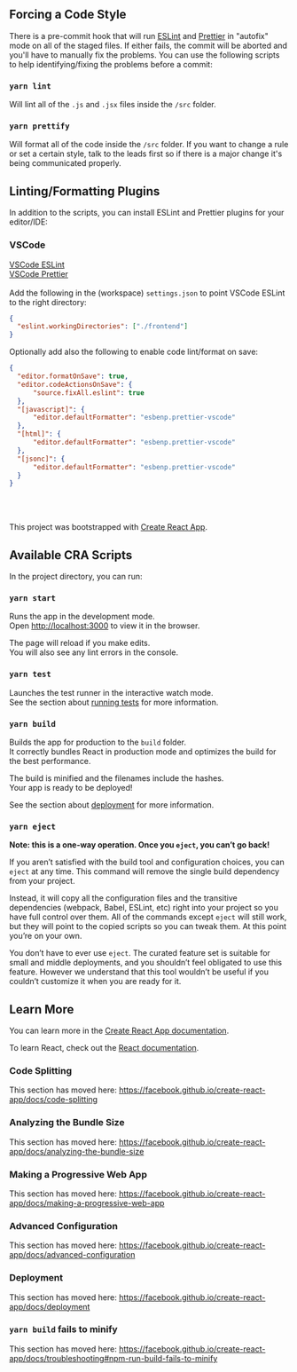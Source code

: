 ## Forcing a Code Style

There is a pre-commit hook that will run [ESLint](https://eslint.org/) and [Prettier](https://prettier.io/) in "autofix"
mode on all of the staged files. If either fails, the commit will be aborted
and you'll have to manually fix the problems. You can use the following scripts
to help identifying/fixing the problems before a commit:

### `yarn lint`

Will lint all of the `.js` and `.jsx` files inside the `/src` folder.

### `yarn prettify`

Will format all of the code inside the `/src` folder. If you want to change a rule or set a certain style, talk to the leads first so if there is a major change it's being communicated properly.

## Linting/Formatting Plugins

In addition to the scripts, you can install ESLint and Prettier plugins for your
editor/IDE:

### VSCode
[VSCode ESLint](https://marketplace.visualstudio.com/items?itemName=dbaeumer.vscode-eslint)<br />
[VSCode Prettier](https://marketplace.visualstudio.com/items?itemName=esbenp.prettier-vscode)<br /><br />
Add the following in the (workspace) `settings.json` to point VSCode ESLint to the right directory:
```json
{
  "eslint.workingDirectories": ["./frontend"]
}
```
Optionally add also the following to enable code lint/format on save:
```json
{
  "editor.formatOnSave": true,
  "editor.codeActionsOnSave": {
      "source.fixAll.eslint": true
  },
  "[javascript]": {
      "editor.defaultFormatter": "esbenp.prettier-vscode"
  },
  "[html]": {
      "editor.defaultFormatter": "esbenp.prettier-vscode"
  },
  "[jsonc]": {
      "editor.defaultFormatter": "esbenp.prettier-vscode"
  }
}
``` 
<br />
<br />


This project was bootstrapped with [Create React App](https://github.com/facebook/create-react-app).

## Available CRA Scripts

In the project directory, you can run:

### `yarn start`

Runs the app in the development mode.<br />
Open [http://localhost:3000](http://localhost:3000) to view it in the browser.

The page will reload if you make edits.<br />
You will also see any lint errors in the console.

### `yarn test`

Launches the test runner in the interactive watch mode.<br />
See the section about [running tests](https://facebook.github.io/create-react-app/docs/running-tests) for more information.

### `yarn build`

Builds the app for production to the `build` folder.<br />
It correctly bundles React in production mode and optimizes the build for the best performance.

The build is minified and the filenames include the hashes.<br />
Your app is ready to be deployed!

See the section about [deployment](https://facebook.github.io/create-react-app/docs/deployment) for more information.

### `yarn eject`

**Note: this is a one-way operation. Once you `eject`, you can’t go back!**

If you aren’t satisfied with the build tool and configuration choices, you can `eject` at any time. This command will remove the single build dependency from your project.

Instead, it will copy all the configuration files and the transitive dependencies (webpack, Babel, ESLint, etc) right into your project so you have full control over them. All of the commands except `eject` will still work, but they will point to the copied scripts so you can tweak them. At this point you’re on your own.

You don’t have to ever use `eject`. The curated feature set is suitable for small and middle deployments, and you shouldn’t feel obligated to use this feature. However we understand that this tool wouldn’t be useful if you couldn’t customize it when you are ready for it.

## Learn More

You can learn more in the [Create React App documentation](https://facebook.github.io/create-react-app/docs/getting-started).

To learn React, check out the [React documentation](https://reactjs.org/).

### Code Splitting

This section has moved here: https://facebook.github.io/create-react-app/docs/code-splitting

### Analyzing the Bundle Size

This section has moved here: https://facebook.github.io/create-react-app/docs/analyzing-the-bundle-size

### Making a Progressive Web App

This section has moved here: https://facebook.github.io/create-react-app/docs/making-a-progressive-web-app

### Advanced Configuration

This section has moved here: https://facebook.github.io/create-react-app/docs/advanced-configuration

### Deployment

This section has moved here: https://facebook.github.io/create-react-app/docs/deployment

### `yarn build` fails to minify

This section has moved here: https://facebook.github.io/create-react-app/docs/troubleshooting#npm-run-build-fails-to-minify
